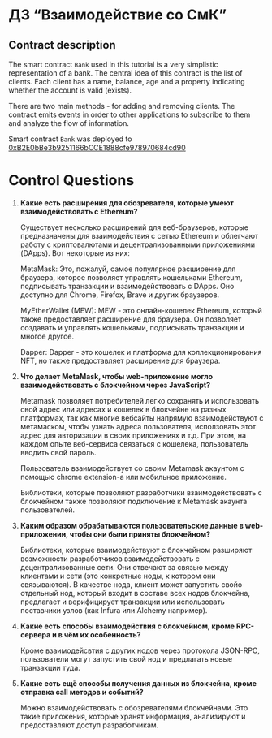 # ДЗ “Взаимодействие со СмК”
## Contract description
The smart contract `Bank` used in this tutorial is a very simplistic representation of a bank. The central idea of this contract is the list of clients. Each client has a name, balance, age and a property indicating whether the account is valid (exists).

There are two main methods - for adding and removing clients. The contract emits events in order to other applications to subscribe to them and analyze the flow of information.

Smart contract `Bank` was deployed to [0xB2E0bBe3b9251166bCCE1888cfe978970684cd90](https://sepolia.etherscan.io/address/0xB2E0bBe3b9251166bCCE1888cfe978970684cd90)

# Control Questions
1. **Какие есть расширения для обозревателя, которые умеют взаимодействовать с Ethereum?**

    Существует несколько расширений для веб-браузеров, которые предназначены для взаимодействия с сетью Ethereum и облегчают работу с криптовалютами и децентрализованными приложениями (DApps). Вот некоторые из них: 

    MetaMask: Это, пожалуй, самое популярное расширение для браузера, которое позволяет управлять кошельками Ethereum, подписывать транзакции и взаимодействовать с DApps. Оно доступно для Chrome, Firefox, Brave и других браузеров.

    MyEtherWallet (MEW): MEW - это онлайн-кошелек Ethereum, который также предоставляет расширение для браузера. Он позволяет создавать и управлять кошельками, подписывать транзакции и многое другое.

    Dapper: Dapper - это кошелек и платформа для коллекционирования NFT, но также предоставляет расширение для браузера.

2. **Что делает MetaMask, чтобы web-приложение могло взаимодействовать с блокчейном через JavaScript?**

    Metamask позволяет потребителей легко сохранять и использовать свой адрес или адресах и кошелек в блокчейне на разных платформах, так как многие вебсайты напрямую взаимодействуют с метамаском, чтобы узнать адреса пользователя, исползовать этот адрес для авторизации в своих приложениях и т.д. При этом, на каждом опыте веб-сервиса связаться с кошелека, пользователь вводить свой пароль.

    Пользователь взаимодействует со своим Metamask акаунтом с помощью chrome extension-а или мобильное приложение.

    Библиотеки, которые позволяют разработчики взаимодействовать с блокчейном также позволяют подключение к Metamask акаунта пользователей. 

3. **Каким образом обрабатываются пользовательские данные в web-приложении, чтобы они были приняты блокчейном?**
    
    Библиотеки, которые взаимодействуют с блокчейном разширяют возможности разработчиков взаимодействовать с децентрализованные сети. Они отвечают за связью между клиентами и сети (это конкретные ноды, к котором они связываются). В качестве нода, клиент может запустить свойо отдельный нод, который входит в составе всех нодов блокчейна, предлагает и верифицирует транзакции или использовать поставчики узлов (как Infura или Alchemy например).

4. **Какие есть способы взаимодействия с блокчейном, кроме RPC-сервера и в чём их особенность?**

    Кроме взаимодейсвтия с других нодов через протокола JSON-RPC, пользователи могут запустить свой нод и предлагать новые транзакции туда.

5. **Какие есть ещё способы получения данных из блокчейна, кроме отправка call методов и событий?**

     Можно взаимодействовать с обозревателями блокчейнами. Это такие приложения, которые хранят  информация, анализируют и предоставляют доступ разработчикам. 
